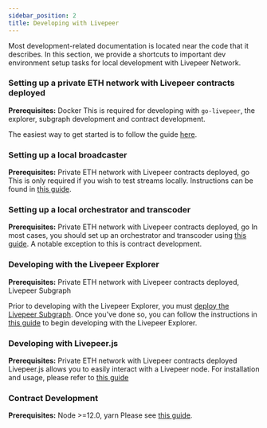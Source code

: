 ```yaml
---
sidebar_position: 2
title: Developing with Livepeer
---
```


Most development-related documentation is located near the code that it describes. In this section, we provide a shortcuts to important dev environment setup tasks for local development with Livepeer Network.


### Setting up a private ETH network with Livepeer contracts deployed
**Prerequisites:** Docker
This is required for developing with `go-livepeer`, the explorer, subgraph development and contract development.

The easiest way to get started is to follow the guide [here](https://github.com/livepeer/go-livepeer/tree/master/cmd/devtool#setting-up-a-private-eth-network).

### Setting up a local broadcaster
**Prerequisites:** Private ETH network with Livepeer contracts deployed, go
This is only required if you wish to test streams locally. Instructions can be found in [this guide](https://github.com/livepeer/go-livepeer/tree/master/cmd/devtool#setting-up-a-broadcaster).

### Setting up a local orchestrator and transcoder
**Prerequisites:** Private ETH network with Livepeer contracts deployed, go
In most cases, you should set up an orchestrator and transcoder using [this guide](https://github.com/livepeer/go-livepeer/tree/master/cmd/devtool#setting-up-a-orchestratortranscoder). A notable exception to this is contract development.

### Developing with the Livepeer Explorer
**Prerequisites:** Private ETH network with Livepeer contracts deployed, Livepeer Subgraph

Prior to developing with the Livepeer Explorer, you must [deploy the Livepeer Subgraph](https://github.com/livepeer/subgraph#deploy-the-livepeer-subgraph-locally). Once you've done so, you can follow the instructions in [this guide](https://github.com/livepeer/explorer) to begin developing with the Livepeer Explorer.

### Developing with Livepeer.js
**Prerequisites:** Private ETH network with Livepeer contracts deployed
Livepeer.js allows you to easily interact with a Livepeer node. For installation and usage, please refer to [this guide](https://livepeerjs.org/react/getting-started)

### Contract Development
**Prerequisites:** Node >=12.0, yarn
Please see [this guide](https://github.com/livepeer/protocol).

